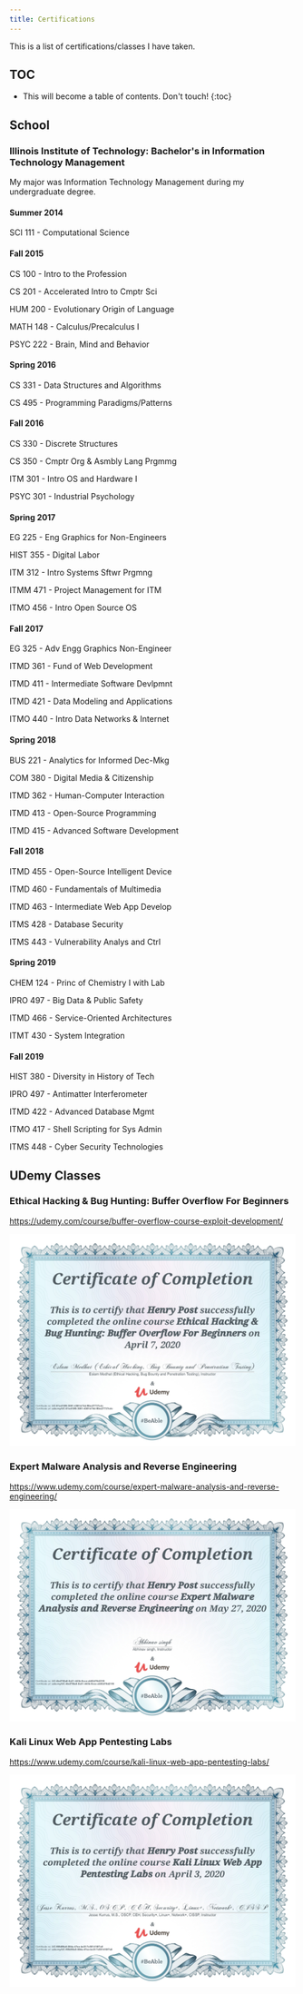 ```yaml
---
title: Certifications
---
```


This is a list of certifications/classes I have taken.

## TOC
* This will become a table of contents. Don't touch!
{:toc}

## School

### Illinois Institute of Technology: Bachelor's in Information Technology Management

My major was Information Technology Management during my undergraduate degree.

#### Summer 2014
SCI 111 - Computational Science

#### Fall 2015
CS   100 - Intro to the Profession

CS   201 - Accelerated Intro to Cmptr Sci

HUM  200 - Evolutionary Origin of Language

MATH 148 - Calculus/Precalculus I

PSYC 222 - Brain, Mind and Behavior

#### Spring 2016
CS 331 - Data Structures and Algorithms

CS 495 - Programming Paradigms/Patterns

#### Fall 2016
CS   330 - Discrete Structures

CS   350 - Cmptr Org & Asmbly Lang Prgmmg

ITM  301 - Intro OS and Hardware I

PSYC 301 - Industrial Psychology

#### Spring 2017
EG   225 - Eng Graphics for Non-Engineers

HIST 355 - Digital Labor

ITM  312 - Intro Systems Sftwr Prgmng

ITMM 471 - Project Management for ITM

ITMO 456 - Intro Open Source OS


#### Fall 2017

EG   325 - Adv Engg Graphics Non-Engineer  

ITMD 361 - Fund of Web Development  

ITMD 411 - Intermediate Software Devlpmnt  

ITMD 421 - Data Modeling and Applications  

ITMO 440 - Intro Data Networks & Internet 

#### Spring 2018
BUS  221 - Analytics for Informed Dec-Mkg  

COM  380 - Digital Media & Citizenship  

ITMD 362 - Human-Computer Interaction  

ITMD 413 - Open-Source Programming  

ITMD 415 - Advanced Software Development 


#### Fall 2018
ITMD 455 - Open-Source Intelligent Device  

ITMD 460 - Fundamentals of Multimedia  

ITMD 463 - Intermediate Web App Develop  

ITMS 428 - Database Security  

ITMS 443 - Vulnerability Analys and Ctrl 


#### Spring 2019
CHEM 124 - Princ of Chemistry I with Lab  

IPRO 497 - Big Data & Public Safety  

ITMD 466 - Service-Oriented Architectures  

ITMT 430 - System Integration 

#### Fall 2019
HIST 380 - Diversity in History of Tech  

IPRO 497 - Antimatter Interferometer  

ITMD 422 - Advanced Database Mgmt

ITMO 417 - Shell Scripting for Sys Admin  

ITMS 448 - Cyber Security Technologies 

## UDemy Classes

### Ethical Hacking & Bug Hunting: Buffer Overflow For Beginners

<https://udemy.com/course/buffer-overflow-course-exploit-development/>

![](/static/images/udemy-certificates/UC-01ed10f6-3061-436f-b74d-f6be27737cdc.jpg)

### Expert Malware Analysis and Reverse Engineering

<https://www.udemy.com/course/expert-malware-analysis-and-reverse-engineering/>

![](/static/images/udemy-certificates/UC-4bd750a8-8a31-443b-9cce-eb92d76d21f8.jpg)

### Kali Linux Web App Pentesting Labs

<https://www.udemy.com/course/kali-linux-web-app-pentesting-labs/>

![](/static/images/udemy-certificates/UC-f69d96a5-084a-47ee-be3f-7c501416f7a8.jpg)